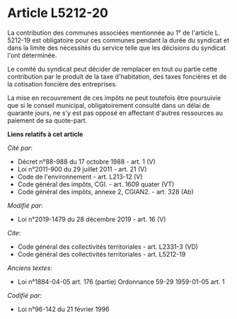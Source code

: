 # Article L5212-20

La contribution des communes associées mentionnée au 1° de l'article L. 5212-19 est obligatoire pour ces communes pendant la
durée du syndicat et dans la limite des nécessités du service telle que les décisions du syndicat l'ont déterminée.

Le comité du syndicat peut décider de remplacer en tout ou partie cette contribution par le produit de la taxe d'habitation,
des taxes foncières et de la cotisation foncière des entreprises.

La mise en recouvrement de ces impôts ne peut toutefois être poursuivie que si le conseil municipal, obligatoirement consulté
dans un délai de quarante jours, ne s'y est pas opposé en affectant d'autres ressources au paiement de sa quote-part.

**Liens relatifs à cet article**

_Cité par_:

  - Décret n°88-988 du 17 octobre 1988 - art. 1 (V)
  - Loi n°2011-900 du 29 juillet 2011 - art. 21 (V)
  - Code de l'environnement - art. L213-12 (V)
  - Code général des impôts, CGI. - art. 1609 quater (VT)
  - Code général des impôts, annexe 2, CGIAN2. - art. 328 (Ab)

_Modifié par_:

  - Loi n°2019-1479 du 28 décembre 2019 - art. 16 (V)

_Cite_:

  - Code général des collectivités territoriales - art. L2331-3 (VD)
  - Code général des collectivités territoriales - art. L5212-19

_Anciens textes_:

  - Loi n°1884-04-05 art. 176 (partie) Ordonnance 59-29 1959-01-05 art. 1

_Codifié par_:

  - Loi n°96-142 du 21 février 1996

